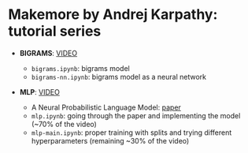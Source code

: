 # Makemore by Andrej Karpathy: tutorial series

- **BIGRAMS**: [VIDEO](https://www.youtube.com/watch?v=PaCmpygFfXo)

  - `bigrams.ipynb`: bigrams model
  - `bigrams-nn.ipynb`: bigrams model as a neural network

- **MLP**: [VIDEO](https://www.youtube.com/watch?v=TCH_1BHY58I)

  - A Neural Probabilistic Language Model: [paper](https://www.jmlr.org/papers/volume3/bengio03a/bengio03a.pdf)
  - `mlp.ipynb`: going through the paper and implementing the model (~70% of the video)
  - `mlp-main.ipynb`: proper training with splits and trying different hyperparameters (remaining ~30% of the video)

